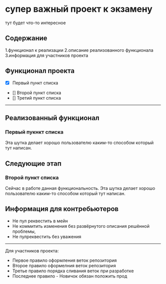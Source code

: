 # супер важный проект к экзамену

тут будет что-то интересное

## Содержание

1.функционал к реализации
2.описание реализованного функционала
3.информация для участников проекта

## Функционал проекта

- [x] Первый пункт списка
- [] Второй пункт списка
- [] Третий пункт списка

---

## Реализованный функционал

### Первый пукнкт списка

Эта шутка делает хорошо пользователю каким-то способом
который тут написан.

## Следующие этап

### Второй пункт списка

Сейчас в работе данная функциональность. Эта шутка делает хорошо пользователю каким-то способом
который тут написан.

## Информация для контребьютеров

- Не пул реквестить в мейн
- Не коммитить изменения без развёрнутого описания 
решённой проблемы,
- Не пулреквестить без уважения


---


Для участников проекта:
- Первое правило оформления веток репозитория
- Второе правило оформелния веток репозитория
- Третье правило порядка сливания веток при разработке
- Последнее правило - Новичок обязан положить прод